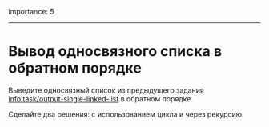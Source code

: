 importance: 5

---

# Вывод односвязного списка в обратном порядке

Выведите односвязный список из предыдущего задания <info:task/output-single-linked-list> в обратном порядке.

Сделайте два решения: с использованием цикла и через рекурсию.
